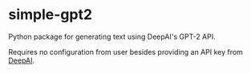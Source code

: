 # simple-gpt2
Python package for generating text using DeepAI's GPT-2 API.

Requires no configuration from user besides providing an API key from [DeepAI](https://deepai.org).
